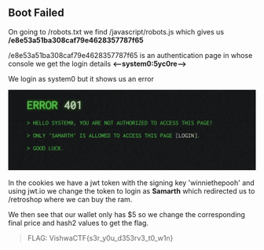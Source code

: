 ## Boot Failed

On going to /robots.txt we find /javascript/robots.js which gives us **/e8e53a51ba308caf79e4628357787f65**

/e8e53a51ba308caf79e4628357787f65 is an authentication page in whose console we get the login details **<--system0:5yc0re-->**

We login as system0 but it shows us an error

![error](error.png)

In the cookies we have a jwt token with the signing key 'winniethepooh' and using jwt.io we change the token to login as **Samarth** which redirected us to /retroshop where we can buy the ram.

We then see that our wallet only has $5 so we change the corresponding final price and hash2 values to get the flag.

>FLAG: VishwaCTF{s3r_y0u_d353rv3_t0_w1n}
